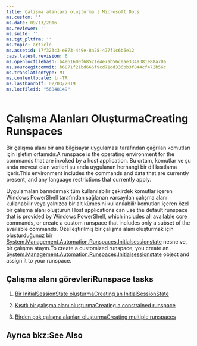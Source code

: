 ```yaml
---
title: Çalışma alanları oluşturma | Microsoft Docs
ms.custom: ''
ms.date: 09/13/2016
ms.reviewer: ''
ms.suite: ''
ms.tgt_pltfrm: ''
ms.topic: article
ms.assetid: 17f323c3-e873-449e-8a28-477f1c6b5e12
caps.latest.revision: 6
ms.openlocfilehash: b4e61600f68521e4e7ab56ceae3349381e88a70a
ms.sourcegitcommit: b6871f21bd666f9cd71dd336bb3f844cf472b56c
ms.translationtype: MT
ms.contentlocale: tr-TR
ms.lasthandoff: 02/03/2019
ms.locfileid: "56848149"
---
```

# <a name="creating-runspaces"></a><span data-ttu-id="ba8f5-102">Çalışma Alanları Oluşturma</span><span class="sxs-lookup"><span data-stu-id="ba8f5-102">Creating Runspaces</span></span>

<span data-ttu-id="ba8f5-103">Bir çalışma alanı bir ana bilgisayar uygulaması tarafından çağrılan komutları için işletim ortamıdır.</span><span class="sxs-lookup"><span data-stu-id="ba8f5-103">A runspace is the operating environment for the commands that are invoked by a host application.</span></span> <span data-ttu-id="ba8f5-104">Bu ortam, komutlar ve şu anda mevcut olan verileri şu anda uygulanan herhangi bir dil kısıtlama içerir.</span><span class="sxs-lookup"><span data-stu-id="ba8f5-104">This environment includes the commands and data that are currently present, and any language restrictions that currently apply.</span></span>

 <span data-ttu-id="ba8f5-105">Uygulamaları barındırmak tüm kullanılabilir çekirdek komutlar içeren Windows PowerShell tarafından sağlanan varsayılan çalışma alanı kullanabilir veya yalnızca bir alt kümesini kullanılabilir komutları içeren özel bir çalışma alanı oluşturun.</span><span class="sxs-lookup"><span data-stu-id="ba8f5-105">Host applications can use the default runspace that is provided by Windows PowerShell, which includes all available core commands, or create a custom runspace that includes only a subset of the available commands.</span></span> <span data-ttu-id="ba8f5-106">Özelleştirilmiş bir çalışma alanı oluşturmak için oluşturduğunuz bir [System.Management.Automation.Runspaces.Initialsessionstate](/dotnet/api/System.Management.Automation.Runspaces.InitialSessionState) nesne ve, bir çalışma atayın.</span><span class="sxs-lookup"><span data-stu-id="ba8f5-106">To create a customized runspace, you create an [System.Management.Automation.Runspaces.Initialsessionstate](/dotnet/api/System.Management.Automation.Runspaces.InitialSessionState) object and assign it to your runspace.</span></span>

## <a name="runspace-tasks"></a><span data-ttu-id="ba8f5-107">Çalışma alanı görevleri</span><span class="sxs-lookup"><span data-stu-id="ba8f5-107">Runspace tasks</span></span>

1. [<span data-ttu-id="ba8f5-108">Bir InitialSessionState oluşturma</span><span class="sxs-lookup"><span data-stu-id="ba8f5-108">Creating an InitialSessionState</span></span>](./creating-an-initialsessionstate.md)

2. [<span data-ttu-id="ba8f5-109">Kısıtlı bir çalışma alanı oluşturma</span><span class="sxs-lookup"><span data-stu-id="ba8f5-109">Creating a constrained runspace</span></span>](./creating-a-constrained-runspace.md)

3. [<span data-ttu-id="ba8f5-110">Birden çok çalışma alanları oluşturma</span><span class="sxs-lookup"><span data-stu-id="ba8f5-110">Creating multiple runspaces</span></span>](./creating-multiple-runspaces.md)

## <a name="see-also"></a><span data-ttu-id="ba8f5-111">Ayrıca bkz:</span><span class="sxs-lookup"><span data-stu-id="ba8f5-111">See Also</span></span>
